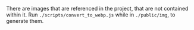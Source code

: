 There are images that are referenced in the project, that are not contained within it.
Run `./scripts/convert_to_webp.js` while in `./public/img`, to generate them.